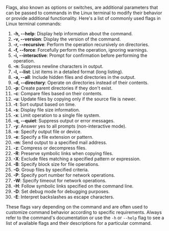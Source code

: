 Flags, also known as options or switches, are additional parameters that can be passed to commands in the Linux terminal to modify their behavior or provide additional functionality. Here's a list of commonly used flags in Linux terminal commands:

1. **-h, --help**: Display help information about the command.
2. **-v, --version**: Display the version of the command.
3. **-r, --recursive**: Perform the operation recursively on directories.
4. **-f, --force**: Forcefully perform the operation, ignoring warnings.
5. **-i, --interactive**: Prompt for confirmation before performing the operation.
6. **-n**: Suppress newline characters in output.
7. **-l, --list**: List items in a detailed format (long listing).
8. **-a, --all**: Include hidden files and directories in the output.
9. **-d, --directory**: Operate on directories instead of their contents.
10. **-p**: Create parent directories if they don't exist.
11. **-c**: Compare files based on their contents.
12. **-u**: Update files by copying only if the source file is newer.
13. **-t**: Sort output based on time.
14. **-s**: Display file size information.
15. **-x**: Limit operation to a single file system.
16. **-q, --quiet**: Suppress output or error messages.
17. **-y**: Answer yes to all prompts (non-interactive mode).
18. **-o**: Specify output file or device.
19. **-e**: Specify a file extension or pattern.
20. **-m**: Send output to a specified mail address.
21. **-z**: Compress or decompress files.
22. **-R**: Preserve symbolic links when copying files.
23. **-X**: Exclude files matching a specified pattern or expression.
24. **-B**: Specify block size for file operations.
25. **-G**: Group files by specified criteria.
26. **-P**: Specify port number for network operations.
27. **-W**: Specify timeout for network operations.
28. **-H**: Follow symbolic links specified on the command line.
29. **-D**: Set debug mode for debugging purposes.
30. **-E**: Interpret backslashes as escape characters.

These flags vary depending on the command and are often used to customize command behavior according to specific requirements. Always refer to the command's documentation or use the `-h` or `--help` flag to see a list of available flags and their descriptions for a particular command.
